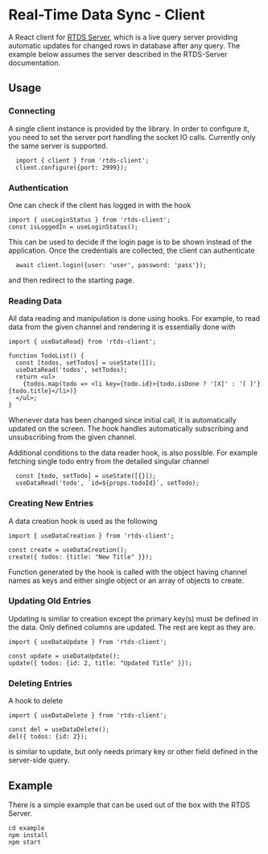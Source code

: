 # Real-Time Data Sync - Client

A React client for [RTDS Server](https://github.com/wigy/rtds-server), which is a live query
server providing automatic updates for changed rows in database after any query. The example
below assumes the server described in the RTDS-Server documentation.

## Usage

### Connecting

A single client instance is provided by the library. In order to configure it, you need to
set the server port handling the socket IO calls. Currently only the same server is supported.
```
  import { client } from 'rtds-client';
  client.configure({port: 2999});
```

### Authentication

One can check if the client has logged in with the hook
```
import { useLoginStatus } from 'rtds-client';
const isLoggedIn = useLoginStatus();
```
This can be used to decide if the login page is to be shown instead of the application. Once
the credentials are collected, the client can authenticate
```
  await client.login({user: 'user', password: 'pass'});
```
and then redirect to the starting page.

### Reading Data

All data reading and manipulation is done using hooks. For example, to read data
from the given channel and rendering it is essentially done with
```
import { useDataRead} from 'rtds-client';

function TodoList() {
  const [todos, setTodos] = useState([]);
  useDataRead('todos', setTodos);
  return <ul>
    {todos.map(todo => <li key={todo.id}>{todo.isDone ? '[X]' : '[ ]'} {todo.title}</li>)}
  </ul>;
}
```
Whenever data has been changed since initial call, it is automatically updated on the screen.
The hook handles automatically subscribing and unsubscribing from the given channel.

Additional conditions to the data reader hook, is also possible. For example fetching single
todo entry from the detailed singular channel
```
  const [todo, setTodo] = useState([{}]);
  useDataRead('todo', `id=${props.todoId}`, setTodo);
```

### Creating New Entries

A data creation hook is used as the following
```
import { useDataCreation } from 'rtds-client';

const create = useDataCreation();
create({ todos: {title: "New Title" }});
```
Function generated by the hook is called with the object having channel names as keys and
either single object or an array of objects to create.

### Updating Old Entries

Updating is similar to creation except the primary key(s) must be defined in the data. Only
defined columns are updated. The rest are kept as they are.
```
import { useDataUpdate } from 'rtds-client';

const update = useDataUpdate();
update({ todos: {id: 2, title: "Updated Title" }});
```

### Deleting Entries

A hook to delete
```
import { useDataDelete } from 'rtds-client';

const del = useDataDelete();
del({ todos: {id: 2});
```
is similar to update, but only needs primary key or other field defined in the server-side
query.

## Example

There is a simple example that can be used out of the box with the RTDS Server.
```
cd example
npm install
npm start
```
